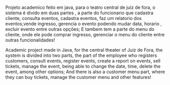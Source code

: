 Projeto academico feito em java, para o teatro central de juiz de fora, o sistema é divido em duas partes , a parte do funcionario que cadastra cliente, 
consulta eventos, cadastra eventos, faz um relatorio dos eventos,vende ingresso, gerencia o evento podendo mudar data, horario , excluir evento entre outras opções;
E tambem tem a parte do menu do cliente, onde ele pode comprar ingresso, gerenciar o menu do cliente entre outras funcionalidades!

Academic project made in Java, for the central theater of Juiz de Fora, the system is divided into two parts, the part of the employee who registers customers,
consult events, register events, create a report on events, sell tickets, manage the event, being able to change the date, time, delete the event, among other options;
And there is also a customer menu part, where they can buy tickets, manage the customer menu and other features!
